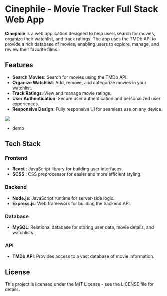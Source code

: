 # Cinephile - Movie Tracker Full Stack Web App #
**Cinephile** is a web application designed to help users search for movies, organize their watchlist, and track ratings. The app uses the TMDb API to provide a rich database of movies, enabling users to explore, manage, and review their favorite films.

## Features ##

- **Search Movies**: Search for movies using the TMDb API.
- **Organize Watchlist**: Add, remove, and categorize movies in your watchlist.
- **Track Ratings**: View and manage movie ratings.
- **User Authentication**: Secure user authentication and personalized user experiences.
- **Responsive Design**: Fully responsive UI for seamless use on any device.

![](https://github.com/rat-atouille/movieTracker/blob/main/gif/screen-capture.gif)
- demo

## Tech Stack ##
  ### Frontend ###
  - **React** : JavaScript library for building user interfaces.
  - **SCSS** : CSS preprocessor for easier and more efficient styling.
  ### Backend ###
  - **Node.js**: JavaScript runtime for server-side logic.
  - **Express.js**: Web framework for building the backend API.
  ### Database ###
  - **MySQL**: Relational database for storing user data, movie details, and watchlists.
  ### API ###
  - **TMDb API**: Provides access to a vast database of movie information.

## License ##
This project is licensed under the MIT License - see the LICENSE file for details.
